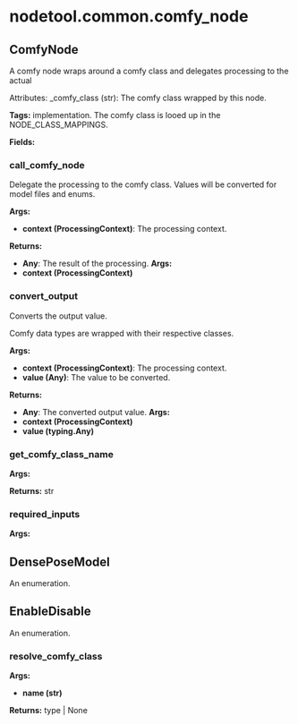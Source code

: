 # nodetool.common.comfy_node

## ComfyNode

A comfy node wraps around a comfy class and delegates processing to the actual

Attributes:
_comfy_class (str): The comfy class wrapped by this node.

**Tags:** implementation. The comfy class is looed up in the NODE_CLASS_MAPPINGS.

**Fields:**

### call_comfy_node

Delegate the processing to the comfy class.
Values will be converted for model files and enums.


**Args:**

- **context (ProcessingContext)**: The processing context.


**Returns:**

- **Any**: The result of the processing.
**Args:**
- **context (ProcessingContext)**

### convert_output

Converts the output value.

Comfy data types are wrapped with their respective classes.


**Args:**

- **context (ProcessingContext)**: The processing context.
- **value (Any)**: The value to be converted.


**Returns:**

- **Any**: The converted output value.
**Args:**
- **context (ProcessingContext)**
- **value (typing.Any)**

### get_comfy_class_name

**Args:**

**Returns:** str

### required_inputs

**Args:**


## DensePoseModel

An enumeration.

## EnableDisable

An enumeration.

### resolve_comfy_class

**Args:**
- **name (str)**

**Returns:** type | None

